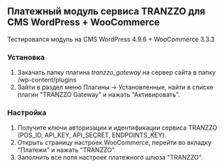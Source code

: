 ## Платежный модуль сервиса TRANZZO для CMS WordPress + WooCommerce

Тестировался модуль на CMS WordPress 4.9.6 + WooCommerce 3.3.3

### Установка
1. Закачать папку плагина _*tranzzo_gateway*_ на сервер сайта в папку /wp-content/plugins
2. Зайти в раздел меню Плагины -> Установленные, найти в списке плагин "TRANZZO Gateway" и нажать "Активировать".

### Настройка
1. Получите ключи авторизации и идентификации сервиса TRANZZO (POS_ID, API_KEY, API_SECRET, ENDPOINTS_KEY).
2. Открыть страницу настроек WooCommerce, перейти во вкладку "Платежи" и нажать "TRANZZO".
3. Заполнить все поля настроек платежного шлюза "TRANZZO".